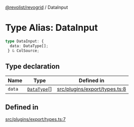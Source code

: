 [@revolist/revogrid](README.md) / DataInput

# Type Alias: DataInput

```ts
type DataInput: {
  data: DataType[];
 } & ColSource;
```

## Type declaration

| Name | Type | Defined in |
| ------ | ------ | ------ |
| `data` | [`DataType`](TypeAlias.DataType.md)[] | [src/plugins/export/types.ts:8](https://github.com/revolist/revogrid/blob/d6473f6969ab6fd56cd4da079557c4c65f0572e2/src/plugins/export/types.ts#L8) |

## Defined in

[src/plugins/export/types.ts:7](https://github.com/revolist/revogrid/blob/d6473f6969ab6fd56cd4da079557c4c65f0572e2/src/plugins/export/types.ts#L7)
